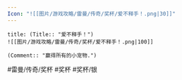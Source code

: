 ```yaml
---
Icon: "![[图片/游戏攻略/雷曼/传奇/奖杯/爱不释手！.png|30]]"
---
```

```ad-common-silver-trophy
title: (Title:: "爱不释手！")
![[图片/游戏攻略/雷曼/传奇/奖杯/爱不释手！.png|100]]

(Comment:: "赢得所有的小宠物.")
```

#雷曼/传奇/奖杯 #奖杯 #奖杯/银
